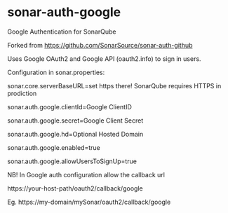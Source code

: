 # sonar-auth-google
Google Authentication for SonarQube

Forked from https://github.com/SonarSource/sonar-auth-github

Uses Google OAuth2 and Google API (oauth2.info) to sign in users.

Configuration in sonar.properties:

sonar.core.serverBaseURL=set https there! SonarQube requires HTTPS in prodiction

sonar.auth.google.clientId=Google ClientID

sonar.auth.google.secret=Google Client Secret

sonar.auth.google.hd=Optional Hosted Domain

sonar.auth.google.enabled=true

sonar.auth.google.allowUsersToSignUp=true

NB! In Google auth configuration allow the callback url

https://your-host-path/oauth2/callback/google

Eg. https://my-domain/mySonar/oauth2/callback/google
